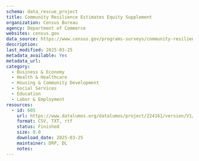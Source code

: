 ```yaml
---
schema: data_rescue_project 
title: Community Resilience Estimates Equity Supplement
organization: Census Bureau
agency: Department of Commerce
websites: census.gov
data_source: https://www.census.gov/programs-surveys/community-resilience-estimates/data/supplement.html
description: 
last_modified: 2025-03-25
metadata_available: Yes
metadata_url: 
category:
  - Business & Economy 
  - Health & Healthcare 
  - Housing & Community Development 
  - Social Services 
  - Education 
  - Labor & Employment 
resources:
  - id: 605
    url: https://www.datalumos.org/datalumos/project/224161/version/V1/view
    format: CSV, TXT, rtf
    status: Finished
    size: 0.0
    download_date: 2025-03-25
    maintainer: DRP, DL
    notes: 
---
```

